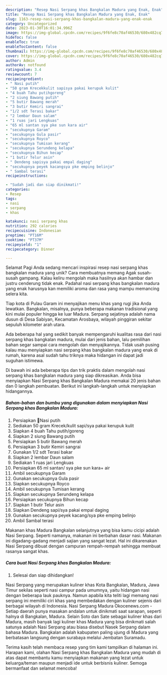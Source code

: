 ```yaml
---
description: "Resep Nasi Serpang khas Bangkalan Madura yang Enak, Enak"
title: "Resep Nasi Serpang khas Bangkalan Madura yang Enak, Enak"
slug: 1163-resep-nasi-serpang-khas-bangkalan-madura-yang-enak-enak
category: Uncategorized
date: 2023-01-30T16:01:34.996Z
image: https://img-global.cpcdn.com/recipes/9f6fe8c70af46530/680x482cq70/nasi-serpang-khas-bangkalan-madura-foto-resep-utama.jpg
hideToc: false
enableToc: true
enableTocContent: false
thumbnail: https://img-global.cpcdn.com/recipes/9f6fe8c70af46530/680x482cq70/nasi-serpang-khas-bangkalan-madura-foto-resep-utama.jpg
cover: https://img-global.cpcdn.com/recipes/9f6fe8c70af46530/680x482cq70/nasi-serpang-khas-bangkalan-madura-foto-resep-utama.jpg
author: Admin
authorAv: notfound
ratingvalue: 3.4
reviewcount: 7
recipeingredient:
- " Nasi putih"
- "50 gram Krecekkulit sapisya pakai kerupuk kulit"
- "4 buah Tahu putihgoreng"
- "2 siung Bawang putih"
- "5 butir Bawang merah"
- "3 butir Kemiri sangrai"
- "1/2 sdt Terasi bakar"
- "2 lembar Daun salam"
- "1 ruas jari Lengkuas"
- "65 ml santan sya pke sun kara air"
- "secukupnya Garam"
- "secukupnya Gula pasir"
- "secukupnya Royco"
- "secukupnya Tumisan kerang"
- "secukupnya Serundeng kelapa"
- "secukupnya Bihun kecap"
- "1 butir Telur asin"
- " Dendeng sapisya pakai empal daging"
- "secukupnya peyek kacangsya pke emping belinjo"
- " Sambal terasi"
recipeinstructions:

- "Sudah jadi dan siap dinikmati!"
categories:
- Resep
tags:
- nasi
- serpang
- khas

katakunci: nasi serpang khas 
nutrition: 292 calories
recipecuisine: Indonesian
preptime: "PT16M"
cooktime: "PT37M"
recipeyield: "1"
recipecategory: Dinner

---
```



Selamat Pagi Anda sedang mencari inspirasi resep nasi serpang khas bangkalan madura yang unik? Cara membuatnya memang Agak susah-susah gampang. Kalau keliru mengolah maka hasilnya akan hambar dan justru cenderung tidak enak. Padahal nasi serpang khas bangkalan madura yang enak harusnya kan memiliki aroma dan rasa yang mampu memancing selera kita.


Tiap kota di Pulau Garam ini menyajikan menu khas yang rugi jika Anda lewatkan. Bangkalan, misalnya, punya beberapa makanan tradisional yang kini mulai populer hingga ke luar Madura. Serpang sejatinya adalah nama dusun di Desa Sabiyan, Kecamatan Arosbaya, wilayah pinggiran sekitar sepuluh kilometer arah utara.

Ada beberapa hal yang sedikit banyak mempengaruhi kualitas rasa dari nasi serpang khas bangkalan madura, mulai dari jenis bahan, lalu pemilihan bahan segar sampai cara mengolah dan menyajikannya. Tidak usah pusing kalau mau menyiapkan nasi serpang khas bangkalan madura yang enak di rumah, karena asal sudah tahu triknya maka hidangan ini dapat jadi suguhan istimewa.


Di bawah ini ada beberapa tips dan trik praktis dalam mengolah nasi serpang khas bangkalan madura yang siap dikreasikan. Anda bisa menyiapkan Nasi Serpang khas Bangkalan Madura memakai 20 jenis bahan dan 0 langkah pembuatan. Berikut ini langkah-langkah untuk menyiapkan hidangannya.

<!--inarticleads1-->

##### Bahan-bahan dan bumbu yang digunakan dalam menyiapkan Nasi Serpang khas Bangkalan Madura:

1. Persiapkan  🍚Nasi putih
1. Sediakan 50 gram Krecek/kulit sapi/sya pakai kerupuk kulit
1. Siapkan 4 buah Tahu putih/goreng
1. Siapkan 2 siung Bawang putih
1. Persiapkan 5 butir Bawang merah
1. Persiapkan 3 butir Kemiri sangrai
1. Gunakan 1/2 sdt Terasi bakar
1. Siapkan 2 lembar Daun salam
1. Sediakan 1 ruas jari Lengkuas
1. Persiapkan 65 ml santan/ sya pke sun kara+ air
1. Ambil secukupnya Garam
1. Gunakan secukupnya Gula pasir
1. Siapkan secukupnya Royco
1. Ambil secukupnya Tumisan kerang
1. Siapkan secukupnya Serundeng kelapa
1. Persiapkan secukupnya Bihun kecap
1. Siapkan 1 butir Telur asin
1. Siapkan  Dendeng sapi/sya pakai empal daging
1. Gunakan secukupnya peyek kacang/sya pke emping belinjo
1. Ambil  Sambal terasi


Makanan khas Madura Bangkalan selanjutnya yang bisa kamu cicipi adalah Nasi Serpang. Seperti namanya, makanan ini berbahan dasar nasi. Makanan ini digadang-gadang menjadi sajian yang sangat lezat. Hal ini dikarenakan Nasi Serpang dibuat dengan campuran rempah-rempah sehingga membuat rasanya sangat khas. 

<!--inarticleads2-->

##### Cara buat Nasi Serpang khas Bangkalan Madura:


1. Selesai dan siap dihidangkan!

Nasi Serpang yang merupakan kuliner khas Kota Bangkalan, Madura, Jawa Timur sekilas seperti nasi campur pada umumnya, yaitu hidangan nasi dengan beberapa lauk pauknya. Namun apabila kita teliti lagi memang nasi serpang ini memiliki ciri khas yang membedakan dengan kuliner sejenis dari berbagai wilayah di Indonesia. Nasi Serpang Madura Okocenews.com - Setiap daerah punya masakan andalan untuk dinikmati saat sarapan, seperti halnya di Bangkalan, Madura. Selain Soto dan Sate sebagai kuliner khas dari Madura, masih banyak lagi kuliner khas Madura yang bisa dinikmati salah satunya adalah Nasi Serpang atau biasa disebut Nasek Serpang dalam bahasa Madura. Bangkalan adalah kabupaten paling ujung di Madura yang berbatasan langsung dengan surabaya melalui Jembatan Suramadu. 

Terima kasih telah membaca resep yang tim kami tampilkan di halaman ini. Harapan kami, olahan Nasi Serpang khas Bangkalan Madura yang mudah di atas dapat membantu kamu menyiapkan makanan yang lezat untuk keluarga/teman maupun menjadi ide untuk berbisnis kuliner. Semoga bermanfaat dan selamat mencoba!
